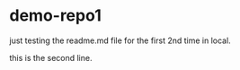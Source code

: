 # demo-repo1
just testing the readme.md file for the first 2nd time in local.

this is the second line.
